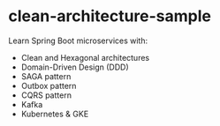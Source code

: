 # clean-architecture-sample

Learn Spring Boot microservices with:

- Clean and Hexagonal architectures  
- Domain-Driven Design (DDD)  
- SAGA pattern  
- Outbox pattern  
- CQRS pattern  
- Kafka  
- Kubernetes & GKE
